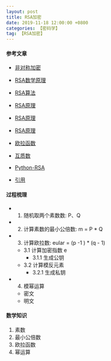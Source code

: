 ```yaml
---
layout: post
title: RSA加密
date: 2019-11-18 12:00:00 +0800
categories: 【密码学】
tag: 【RSA加密】
---
```


#### 参考文章

- [非对称加密](https://baike.baidu.com/item/%E9%9D%9E%E5%AF%B9%E7%A7%B0%E5%8A%A0%E5%AF%86%E7%AE%97%E6%B3%95/1208652?fr=aladdin)
- [RSA数学原理](https://www.jianshu.com/p/ca659dbc6f46)
- [RSA算法](https://baike.baidu.com/item/RSA%E7%AE%97%E6%B3%95/263310?fromtitle=RSA&fromid=210678&fr=aladdin)
- [RSA原理](https://blog.csdn.net/gulang03/article/details/81176133)
- [RSA原理](https://blog.csdn.net/jijianshuai/article/details/80582187)
- [RSA原理](https://www.cnblogs.com/NathanYang/p/9182929.html)

- [欧拉函数](https://baike.baidu.com/item/%E6%AC%A7%E6%8B%89%E5%87%BD%E6%95%B0/1944850?fr=aladdin)
- [互质数](https://baike.baidu.com/item/%E4%BA%92%E8%B4%A8%E6%95%B0/6147106?fr=aladdin)

- [Python-RSA](https://stuvel.eu/python-rsa-doc/usage.html#generating-keys)

- [引用](https://blog.csdn.net/gulang03/article/details/81175854)


#### 过程梳理
- 1. 随机取两个素数数: P、Q
- 2. 计算素数的最小公倍数: m = P * Q 
- 3. 计算欧拉数: eular = (p -1 ) * (q - 1)
	- 3.1 计算加密指数 e
		- 3.1.1 生成公钥
	- 3.2 计算模反元素
		- 3.2.1 生成私钥
- 4. 模幂运算
	- 密文
	- 明文

#### 数学知识

1. 素数
2. 最小公倍数
3. 欧拉函数
4. 幂运算
